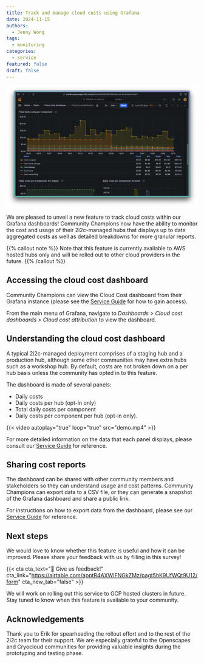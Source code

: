 ```yaml
---
title: Track and manage cloud costs using Grafana
date: 2024-11-15
authors:
  - Jenny Wong
tags:
  - monitoring
categories:
  - service
featured: false
draft: false
---
```


![Screenshot of a graph showing total daily costs per component.](featured.png "Grafana dashboard showing cloud costs broken down by compute, storage and other components for the [Openscapes](https://openscapes.org/) hub.")

We are pleased to unveil a new feature to track cloud costs within our Grafana dashboards! Community Champions now have the ability to monitor the cost and usage of their 2i2c-managed hubs that displays up to date aggregated costs as well as detailed breakdowns for more granular reports.

{{% callout note %}}
Note that this feature is currently available to AWS hosted hubs only and will be rolled out to other cloud providers in the future.
{{% /callout %}}

## Accessing the cloud cost dashboard

Community Champions can view the Cloud Cost dashboard from their Grafana instance (please see the [Service Guide](https://docs.2i2c.org/admin/howto/monitoring/grafana-dashboards/#getting-a-grafana-account) for how to gain access).

From the main menu of Grafana, navigate to *Dashboards > Cloud cost dashboards > Cloud cost attribution* to view the dashboard.

## Understanding the cloud cost dashboard

A typical 2i2c-managed deployment comprises of a staging hub and a production hub, although some other communities may have extra hubs such as a workshop hub. By default, costs are not broken down on a per hub basis unless the community has opted in to this feature.

The dashboard is made of several panels:

- Daily costs
- Daily costs per hub (opt-in only)
- Total daily costs per component
- Daily costs per component per hub (opt-in only).

{{< video autoplay="true" loop="true" src="demo.mp4" >}}

For more detailed information on the data that each panel displays, please consult our [Service Guide](https://docs.2i2c.org/admin/howto/monitoring/cost-attribution/#understanding-the-cloud-cost-dashboard) for reference.

## Sharing cost reports

The dashboard can be shared with other community members and stakeholders so they can understand usage and cost patterns. Community Champions can export data to a CSV file, or they can generate a snapshot of the Grafana dashboard and share a public link.

For instructions on how to export data from the dashboard, please see our [Service Guide](https://docs.2i2c.org/admin/howto/monitoring/cost-attribution/#sharing-cost-reports) for reference.

## Next steps

We would love to know whether this feature is useful and how it can be improved. Please share your feedback with us by filling in this survey!

{{< cta cta_text="🫴 Give us feedback!" cta_link="https://airtable.com/apptR4AXWIFNGkZMz/pagt5hK9UfWQt9U12/form" cta_new_tab="false" >}}

We will work on rolling out this service to GCP hosted clusters in future. Stay tuned to know when this feature is available to your community.

## Acknowledgements

Thank you to Erik for spearheading the rollout effort and to the rest of the 2i2c team for their support. We are especially grateful to the Openscapes and Cryocloud communities for providing valuable insights during the prototyping and testing phase.
